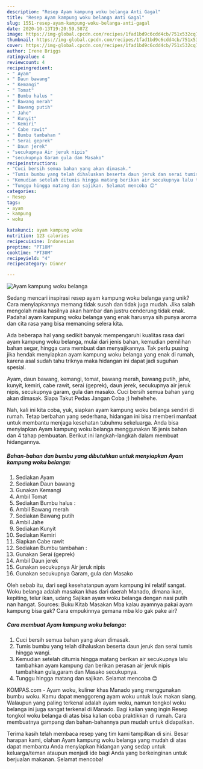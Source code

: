 ```yaml
---
description: "Resep Ayam kampung woku belanga Anti Gagal"
title: "Resep Ayam kampung woku belanga Anti Gagal"
slug: 1551-resep-ayam-kampung-woku-belanga-anti-gagal
date: 2020-10-13T19:20:59.587Z
image: https://img-global.cpcdn.com/recipes/1fad1bd9c6cdd4cb/751x532cq70/ayam-kampung-woku-belanga-foto-resep-utama.jpg
thumbnail: https://img-global.cpcdn.com/recipes/1fad1bd9c6cdd4cb/751x532cq70/ayam-kampung-woku-belanga-foto-resep-utama.jpg
cover: https://img-global.cpcdn.com/recipes/1fad1bd9c6cdd4cb/751x532cq70/ayam-kampung-woku-belanga-foto-resep-utama.jpg
author: Irene Briggs
ratingvalue: 4
reviewcount: 4
recipeingredient:
- " Ayam"
- " Daun bawang"
- " Kemangi"
- " Tomat"
- " Bumbu halus "
- " Bawang merah"
- " Bawang putih"
- " Jahe"
- " Kunyit"
- " Kemiri"
- " Cabe rawit"
- " Bumbu tambahan "
- " Serai geprek"
- " Daun jerek"
- "secukupnya Air jeruk nipis"
- "secukupnya Garam gula dan Masako"
recipeinstructions:
- "Cuci bersih semua bahan yang akan dimasak."
- "Tumis bumbu yang telah dihaluskan beserta daun jeruk dan serai tumis hingga wangi."
- "Kemudian setelah ditumis hingga matang berikan air secukupnya lalu tambahkan ayam kampung dan berikan perasan air jeruk nipis tambahkan gula,garam dan Masako secukupnya."
- "Tunggu hingga matang dan sajikan. Selamat mencoba 😊"
categories:
- Resep
tags:
- ayam
- kampung
- woku

katakunci: ayam kampung woku 
nutrition: 123 calories
recipecuisine: Indonesian
preptime: "PT18M"
cooktime: "PT30M"
recipeyield: "4"
recipecategory: Dinner

---
```



![Ayam kampung woku belanga](https://img-global.cpcdn.com/recipes/1fad1bd9c6cdd4cb/751x532cq70/ayam-kampung-woku-belanga-foto-resep-utama.jpg)

Sedang mencari inspirasi resep ayam kampung woku belanga yang unik? Cara menyiapkannya memang tidak susah dan tidak juga mudah. Jika salah mengolah maka hasilnya akan hambar dan justru cenderung tidak enak. Padahal ayam kampung woku belanga yang enak harusnya sih punya aroma dan cita rasa yang bisa memancing selera kita.

Ada beberapa hal yang sedikit banyak mempengaruhi kualitas rasa dari ayam kampung woku belanga, mulai dari jenis bahan, kemudian pemilihan bahan segar, hingga cara membuat dan menyajikannya. Tak perlu pusing jika hendak menyiapkan ayam kampung woku belanga yang enak di rumah, karena asal sudah tahu triknya maka hidangan ini dapat jadi suguhan spesial.

Ayam, daun bawang, kemangi, tomat, bawang merah, bawang putih, jahe, kunyit, kemiri, cabe rawit, serai (geprek), daun jerek, secukupnya air jeruk nipis, secukupnya garam, gula dan masako. Cuci bersih semua bahan yang akan dimasak. Siapa Takut Pedas Jangan Coba ;) hehehehe.


Nah, kali ini kita coba, yuk, siapkan ayam kampung woku belanga sendiri di rumah. Tetap berbahan yang sederhana, hidangan ini bisa memberi manfaat untuk membantu menjaga kesehatan tubuhmu sekeluarga. Anda bisa menyiapkan Ayam kampung woku belanga menggunakan 16 jenis bahan dan 4 tahap pembuatan. Berikut ini langkah-langkah dalam membuat hidangannya.

<!--inarticleads1-->

##### Bahan-bahan dan bumbu yang dibutuhkan untuk menyiapkan Ayam kampung woku belanga:

1. Sediakan  Ayam
1. Sediakan  Daun bawang
1. Gunakan  Kemangi
1. Ambil  Tomat
1. Sediakan  Bumbu halus :
1. Ambil  Bawang merah
1. Sediakan  Bawang putih
1. Ambil  Jahe
1. Sediakan  Kunyit
1. Sediakan  Kemiri
1. Siapkan  Cabe rawit
1. Sediakan  Bumbu tambahan :
1. Gunakan  Serai (geprek)
1. Ambil  Daun jerek
1. Gunakan secukupnya Air jeruk nipis
1. Gunakan secukupnya Garam, gula dan Masako


Oleh sebab itu, dari segi kesehatanpun ayam kampung ini relatif sangat. Woku belanga adalah masakan khas dari daerah Manado, dimana ikan, kepiting, telur ikan, udang Sajikan ayam woku belanga dengan nasi putih nan hangat. Sources: Buku Kitab Masakan Mba kalau ayamnya pakai ayam kampung bisa gak? Cara empukinnya gemana mba klo gak pake air? 

<!--inarticleads2-->

##### Cara membuat Ayam kampung woku belanga:

1. Cuci bersih semua bahan yang akan dimasak.
1. Tumis bumbu yang telah dihaluskan beserta daun jeruk dan serai tumis hingga wangi.
1. Kemudian setelah ditumis hingga matang berikan air secukupnya lalu tambahkan ayam kampung dan berikan perasan air jeruk nipis tambahkan gula,garam dan Masako secukupnya.
1. Tunggu hingga matang dan sajikan. Selamat mencoba 😊


KOMPAS.com - Ayam woku, kuliner khas Manado yang menggunakan bumbu woku. Kamu dapat menggoreng ayam woku untuk lauk makan siang. Walaupun yang paling terkenal adalah ayam woku, namun tongkol woku belanga ini juga sangat terkenal di Manado. Bagi kalian yang ingin Resep tongkol woku belanga di atas bisa kalian coba praktikkan di rumah. Cara membuatnya gampang dan bahan-bahannya pun mudah untuk didapatkan. 

Terima kasih telah membaca resep yang tim kami tampilkan di sini. Besar harapan kami, olahan Ayam kampung woku belanga yang mudah di atas dapat membantu Anda menyiapkan hidangan yang sedap untuk keluarga/teman ataupun menjadi ide bagi Anda yang berkeinginan untuk berjualan makanan. Selamat mencoba!
